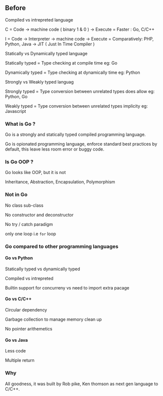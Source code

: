 ## Before

  

Compiled vs intrepreted language


C = Code -> machine code ( binary 1 & 0 ) -> Execute = Faster : Go, C/C++

I = Code -> Interpreter -> machine code -> Execute = Comparatively: PHP, Python, Java -> JIT ( Just In Time Compiler )

Statically vs Dynamically typed language
  

Statically typed = Type checking at compile time eg: Go


Dynamically typed = Type checking at dynamically time eg: Python


Strongly vs Weakly typed languag
  

Strongly typed = Type conversion between unrelated types does allow eg: Python, Go


Weakly typed = Type conversion between unrelated types implicity eg: Javascript



### What is Go ?

Go is a strongly and statically typed compiled programming language.

Go is opionated programming language, enforce standard best practices by default, this leave less room error or buggy code.


### Is Go OOP ?

Go looks like OOP, but it is not

  

Inheritance, Abstraction, Encapsulation, Polymorphism

  

### Not in Go

  

No class sub-class

  

No constructor and deconstructor

  

No try / catch paradigm

  

only one loop i.e `for` loop

  

### Go compared to other programming languages

  

#### Go vs Python

  

Statically typed vs dynamically typed

  

Compiled vs intrepreted

  

Builtin support for concurreny vs need to import extra pacage

  

#### Go vs C/C++

  

Circular dependency

  

Garbage collection to manage memory clean up

  

No pointer arithemetics

  

#### Go vs Java

  

Less code

  

Multiple return

  
  

### Why

  

All goodness, it was built by Rob pike, Ken thomson as next gen language to C/C++.